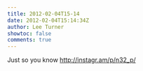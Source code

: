 ```yaml
---
title: 2012-02-04T15-14
date: 2012-02-04T15:14:34Z
author: Lee Turner
showtoc: false
comments: true
---
```


Just so you know http://instagr.am/p/n32_p/

